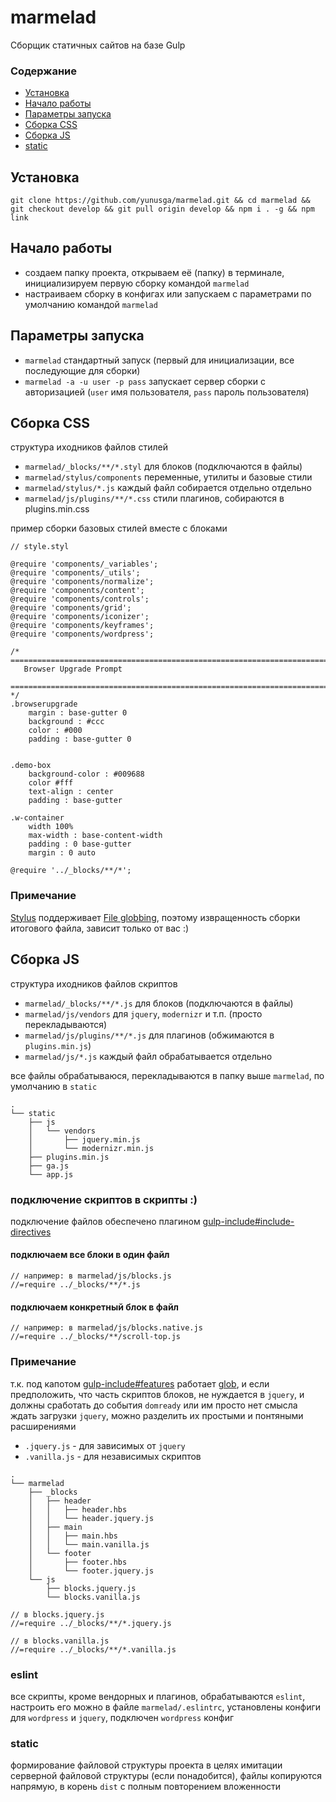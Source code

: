 # marmelad

Сборщик статичных сайтов на базе Gulp

### Содержание
- [Установка](#Установка)
- [Начало работы](#Начало-работы)
- [Параметры запуска](#Параметры-запуска)
- [Сборка CSS](#Сборка-css)
- [Сборка JS](#Сборка-js)
- [static](#static)

## Установка
```git clone https://github.com/yunusga/marmelad.git && cd marmelad && git checkout develop && git pull origin develop && npm i . -g && npm link```

## Начало работы

- создаем папку проекта, открываем её (папку) в терминале, инициализируем первую сборку командой ```marmelad```
- настраиваем сборку в конфигах или запускаем с параметрами по умолчанию командой ```marmelad```

## Параметры запуска
- ```marmelad``` стандартный запуск (первый для инициализации, все последующие для сборки)
- ```marmelad -a -u user -p pass``` запускает сервер сборки с авторизацией (`user` имя пользователя, `pass` пароль пользователя)

## Сборка CSS

структура иходников файлов стилей

- `marmelad/_blocks/**/*.styl` для блоков (подключаются в файлы)
- `marmelad/stylus/components` переменные, утилиты и базовые стили
- `marmelad/stylus/*.js` каждый файл собирается отдельно отдельно
- `marmelad/js/plugins/**/*.css` стили плагинов, собираются в plugins.min.css

пример сборки базовых стилей вместе с блоками
```
// style.styl

@require 'components/_variables';
@require 'components/_utils';
@require 'components/normalize';
@require 'components/content';
@require 'components/controls';
@require 'components/grid';
@require 'components/iconizer';
@require 'components/keyframes';
@require 'components/wordpress';

/* ==========================================================================
   Browser Upgrade Prompt
   ========================================================================== */
.browserupgrade
    margin : base-gutter 0
    background : #ccc
    color : #000
    padding : base-gutter 0


.demo-box
    background-color : #009688
    color #fff
    text-align : center
    padding : base-gutter

.w-container
    width 100%
    max-width : base-content-width
    padding : 0 base-gutter
    margin : 0 auto

@require '../_blocks/**/*';
```

### Примечание
[Stylus](http://stylus-lang.com/) поддерживает [File globbing](http://stylus-lang.com/docs/import.html#file-globbing), поэтому извращенность сборки итогового файла, зависит только от вас :)


## Сборка JS

структура иходников файлов скриптов

- `marmelad/_blocks/**/*.js` для блоков (подключаются в файлы)
- `marmelad/js/vendors` для `jquery`, `modernizr` и т.п. (просто перекладываются)
- `marmelad/js/plugins/**/*.js` для плагинов (обжимаются в `plugins.min.js`)
- `marmelad/js/*.js` каждый файл обрабатывается отдельно

все файлы обрабатываюся, перекладываются в папку выше `marmelad`, по умолчанию в `static`
```
.
└── static
    ├── js
    │   └── vendors
    │       ├── jquery.min.js
    │       └── modernizr.min.js
    ├── plugins.min.js
    ├── ga.js
    └── app.js
```
### подключение скриптов в скрипты :)

подключение файлов обеспечено плагином [gulp-include#include-directives](https://www.npmjs.com/package/gulp-include#include-directives)

#### подключаем все блоки в один файл
```
// например: в marmelad/js/blocks.js
//=require ../_blocks/**/*.js
```

#### подключаем конкретный блок в файл
```
// например: в marmelad/js/blocks.native.js
//=require ../_blocks/**/scroll-top.js
```

### Примечание
т.к. под капотом [gulp-include#features](https://www.npmjs.com/package/gulp-include#features) работает [glob](https://www.npmjs.com/package/glob), и если предположить, что часть скриптов блоков, не нуждается в `jquery`, и должны сработать до события `domready` или им просто нет смысла ждать загрузки `jquery`, можно разделить их простыми и понтяными расширениями

 * `.jquery.js` - для зависимых от `jquery`
 * `.vanilla.js` - для независимых скриптов

```
.
└── marmelad
    ├── _blocks
    │   ├── header
    │   │   ├── header.hbs
    │   │   └── header.jquery.js
    │   ├── main
    │   │   ├── main.hbs
    │   │   └── main.vanilla.js
    │   └── footer
    │       ├── footer.hbs
    │       └── footer.jquery.js
    └── js
        ├── blocks.jquery.js
        └── blocks.vanilla.js

// в blocks.jquery.js
//=require ../_blocks/**/*.jquery.js

// в blocks.vanilla.js
//=require ../_blocks/**/*.vanilla.js
```
### eslint
все скрипты, кроме вендорных и плагинов, обрабатываются `eslint`, настроить его можно в файле `marmelad/.eslintrc`, установлены конфиги для `wordpress` и `jquery`, подключен `wordpress` конфиг

### static
формирование файловой структуры проекта в целях имитации серверной файловой структуры (если понадобится), файлы копируются напрямую, в корень `dist` с полным повторением вложенности
